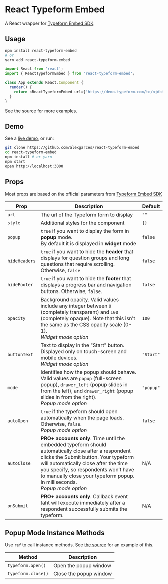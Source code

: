 # React Typeform Embed

A React wrapper for [Typeform Embed SDK](https://developer.typeform.com/embed/).

## Usage

```bash
npm install react-typeform-embed
# or
yarn add react-typeform-embed
```

```js
import React from 'react';
import { ReactTypeformEmbed } from 'react-typeform-embed';

class App extends React.Component {
  render() {
    return <ReactTypeformEmbed url={'https://demo.typeform.com/to/njdbt5'}/>
  }
}
```

See the source for more examples.

## Demo

See a [live demo](https://alexgarces.github.io/react-typeform-embed/), or run:

```bash
git clone https://github.com/alexgarces/react-typeform-embed
cd react-typeform-embed
npm install # or yarn
npm start
open http://localhost:3000
```

## Props

Most props are based on the official parameters from [Typeform Embed SDK](https://developer.typeform.com/embed/)

Prop | Description | Default
---- | ----------- | -------
`url` | The url of the Typeform form to display | `""`
`style` | Additional styles for the component | `{}`
`popup` | `true` if you want to display the form in **popup** mode.<br />By default it is displayed in **widget** mode | `false`
`hideHeaders` | `true` if you want to hide the **header** that displays for question groups and long questions that require scrolling. Otherwise, `false` | `false`
`hideFooter` | `true` if you want to hide the **footer** that displays a progress bar and navigation buttons. Otherwise, `false`. | `false`
`opacity` | Background opacity. Valid values include any integer between `0` (completely transparent) and `100` (completely opaque). Note that this isn't the same as the CSS opacity scale (0-1).<br />*Widget mode option* | `100`
`buttonText` | Text to display in the "Start" button. Displayed only on touch-screen and mobile devices.<br />*Widget mode option* | `"Start"`
`mode` | Identifies how the popup should behave. Valid values are `popup` (full-screen popup), `drawer_left` (popup slides in from the left), and `drawer_right` (popup slides in from the right).<br />*Popup mode option* | `"popup"`
`autoOpen` | `true` if the typeform should open automatically when the page loads. Otherwise, `false`.<br />*Popup mode option* | `false`
`autoClose` | **PRO+ accounts only**. Time until the embedded typeform should automatically close after a respondent clicks the Submit button. Your typeform will automatically close after the time you specify, so respondents won’t have to manually close your typeform popup. In milliseconds.<br />*Popup mode option* | N/A
`onSubmit` | **PRO+ accounts only**. Callback event taht will execute immediately after a respondent successfully submits the typeform. <br /> | N/A

## Popup Mode Instance Methods

Use `ref` to call instance methods. See [the source](https://github.com/alexgarces/react-typeform-embed/blob/master/src/examples/ExamplePopup.js) for an example of this.

Method | Description
---- | -----------
`typeform.open()` | Open the popup window
`typeform.close()` | Close the popup window

